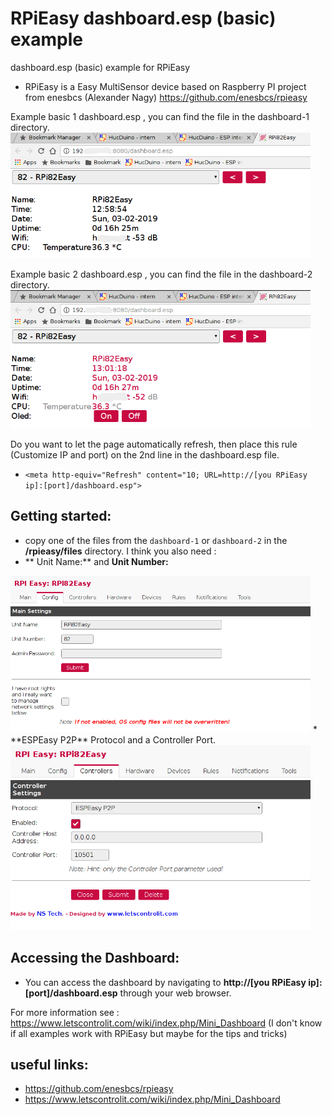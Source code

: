 # RPiEasy dashboard.esp (basic) example
dashboard.esp (basic) example for RPiEasy


* RPiEasy is a Easy MultiSensor device based on Raspberry PI project from
  enesbcs (Alexander Nagy) https://github.com/enesbcs/rpieasy

 Example basic 1 dashboard.esp , you can find the file in the dashboard-1 directory.
<img src="schreenshot/dashboard-1.png" width="480">

 Example basic 2 dashboard.esp , you can find the file in the dashboard-2 directory.
<img src="schreenshot/dashboard-2.png" width="480">

Do you want to let the page automatically refresh, 
  then place this rule (Customize IP and port) on the 2nd line in the dashboard.esp file.
  
* `<meta http-equiv="Refresh" content="10; URL=http://[you RPiEasy ip]:[port]/dashboard.esp">`

## Getting started: ##
* copy one of the files from the `dashboard-1` or `dashboard-2` in the **/rpieasy/files** directory.
I think you also need :
* ** Unit Name:** and **Unit Number:**
<img src="schreenshot/config-1.png" width="480">
* **ESPEasy P2P** Protocol and a Controller Port. 
<img src="schreenshot/config-2.png" width="480">
  
## Accessing the Dashboard: ##
* You can access the dashboard by navigating to **http://[you RPiEasy ip]:[port]/dashboard.esp** through your web browser.

For more information see : https://www.letscontrolit.com/wiki/index.php/Mini_Dashboard
  (I don't know if all examples work with RPiEasy but maybe for the tips and tricks)

## useful links: ##
*  https://github.com/enesbcs/rpieasy
*  https://www.letscontrolit.com/wiki/index.php/Mini_Dashboard
